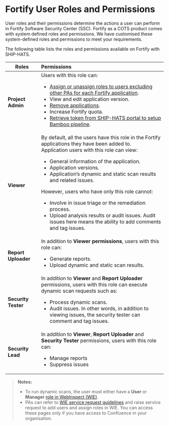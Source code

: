 # Fortify User Roles and Permissions

User roles and their permissions determine the actions a user can perform in Fortify Software Security Center (SSC). Fortify as a COTS product comes with system defined roles and permissions. We have customised these system-defined roles and permissions to meet your requirements.

The following table lists the roles and permissions available on Fortify with SHIP-HATS. 
<!--Refer to **Manage user role in Fortify applications** for more information.-->

| **Roles**     | **Permissions** |
| ------------- |:-------------|
| **Project Admin** | Users with this role can: <br /><ul><li>[Assign or unassign roles to users excluding other PAs for each Fortify application](https://docs.developer.tech.gov.sg/docs/ship-hats-documentation/#/portal-guide/manage-fortify-applications?id=manage-user-role-in-fortify-applications).</li><li>View and edit application version.</li><li>[Remove applications](https://docs.developer.tech.gov.sg/docs/ship-hats-documentation/#/portal-guide/manage-fortify-applications?id=remove-users-from-fortify-applications).</li><li>Increase Fortify quota.</li><li>[Retrieve token from SHIP-HATS portal to setup Bamboo pipeline](https://docs.developer.tech.gov.sg/docs/ship-hats-documentation/#/portal-guide/manage-fortify-applications?id=get-token-for-fortify-application).</li></ul> |
| **Viewer**    | By default, all the users have this role in the Fortify applications they have been added to.<br /> Application users with this role can view:<br /><ul><li>General information of the application.</li><li>Application versions.</li><li>Application’s dynamic and static scan results and related issues.</li></ul>However, users who have only this role cannot:<br /><ul><li>Involve in issue triage or the remediation process.</li><li>Upload analysis results or audit issues. Audit issues here means the ability to add comments and tag issues.</li></ul>|
| **Report Uploader**      | In addition to **Viewer permissions**, users with this role can:<br /><ul><li>Generate reports.</li><li>Upload dynamic and static scan results.</li></ul>     |
| **Security Tester**      | In addition to **Viewer** and **Report Uploader** permissions, users with this role can execute dynamic scan requests such as: <br /><ul><li>Process dynamic scans.</li><li>Audit issues. In other words, in addition to viewing issues, the security tester can comment and tag issues.</li></ul>     |
|     **Security Lead**          |In addition to **Viewer**, **Report Uploader** and **Security Tester** permissions, users with this role can:<br /><ul><li>Manage reports</li><li>Suppress issues</li></ul>


>**Notes:**
>- To run dynamic scans, the user must either have a **User** or **Manager** [role in WebInspect (WIE)](https://confluence.ship.gov.sg/pages/viewpage.action?spaceKey=HATSKB&amp;title=WebInspect+User+Access+Control).
>- PAs can refer to [WIE service request guidelines](https://confluence.ship.gov.sg/display/HATSKB/WebInspect+Service+Tickets+Guide) and raise service request to add users and assign roles in WIE. You can access these pages only if you have access to Confluence in your organisation.
